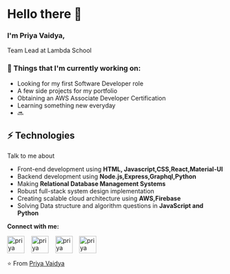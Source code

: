 # Hello there 👋 

### I'm Priya Vaidya, 

Team Lead at Lambda School

### 💼  Things that I'm currently working on: 
* Looking for my first Software Developer role
* A few side projects for my portfolio
* Obtaining an AWS Associate Developer Certification
* Learning something new everyday
* 🔜
 
 ## ⚡ Technologies
Talk to me about
- Front-end development using **HTML, Javascript,CSS,React,Material-UI**
- Backend development using **Node.js,Express,Graphql,Python**
- Making **Relational Database Management Systems**
- Robust full-stack system design implementation
- Creating scalable cloud architecture using **AWS,Firebase**
- Solving Data structure and algorithm questions in **JavaScript and Python**

**Connect with me:**
<p align="left">
<a href="https://twitter.com/priyacodes98" target="blank"><img align="center" src="https://cdn.jsdelivr.net/npm/simple-icons@3.0.1/icons/twitter.svg" alt="priya" height="40" width="40" /></a> &nbsp;&nbsp;
<a href="https://www.linkedin.com/in/priyavaidya98/" target="blank"><img align="center" src="https://cdn.jsdelivr.net/npm/simple-icons@3.0.1/icons/linkedin.svg" alt="priya" height="40" width="40" /></a> &nbsp;&nbsp;
<a href="https://medium.com/@priyavaidya" target="blank"><img align="center" src="https://cdn.jsdelivr.net/npm/simple-icons@3.0.1/icons/medium.svg" alt="priya" height="40" width="40" /></a> &nbsp;&nbsp;
<a href="https://www.youtube.com/channel/UCanuIqa5lBKZuEuFpWbc6Ig" target="blank"><img align="center" src="https://cdn.jsdelivr.net/npm/simple-icons@3.0.1/icons/youtube.svg" alt="priya" height="40" width="40" /></a> &nbsp;&nbsp;
</p>


⭐️ From [Priya Vaidya](https://www.priyavaidya.com)
